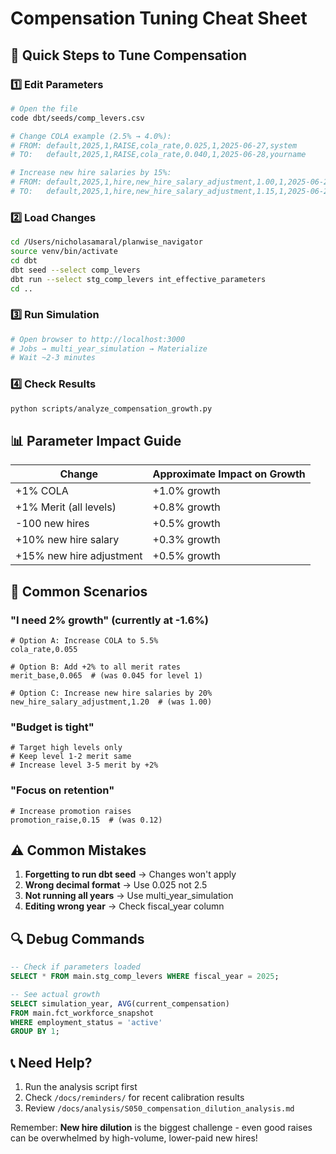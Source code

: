 # Compensation Tuning Cheat Sheet

## 🎯 Quick Steps to Tune Compensation

### 1️⃣ Edit Parameters
```bash
# Open the file
code dbt/seeds/comp_levers.csv

# Change COLA example (2.5% → 4.0%):
# FROM: default,2025,1,RAISE,cola_rate,0.025,1,2025-06-27,system
# TO:   default,2025,1,RAISE,cola_rate,0.040,1,2025-06-28,yourname

# Increase new hire salaries by 15%:
# FROM: default,2025,1,hire,new_hire_salary_adjustment,1.00,1,2025-06-28,system
# TO:   default,2025,1,hire,new_hire_salary_adjustment,1.15,1,2025-06-28,yourname
```

### 2️⃣ Load Changes
```bash
cd /Users/nicholasamaral/planwise_navigator
source venv/bin/activate
cd dbt
dbt seed --select comp_levers
dbt run --select stg_comp_levers int_effective_parameters
cd ..
```

### 3️⃣ Run Simulation
```bash
# Open browser to http://localhost:3000
# Jobs → multi_year_simulation → Materialize
# Wait ~2-3 minutes
```

### 4️⃣ Check Results
```bash
python scripts/analyze_compensation_growth.py
```

## 📊 Parameter Impact Guide

| Change | Approximate Impact on Growth |
|--------|------------------------------|
| +1% COLA | +1.0% growth |
| +1% Merit (all levels) | +0.8% growth |
| -100 new hires | +0.5% growth |
| +10% new hire salary | +0.3% growth |
| +15% new hire adjustment | +0.5% growth |

## 🎨 Common Scenarios

### "I need 2% growth" (currently at -1.6%)
```csv
# Option A: Increase COLA to 5.5%
cola_rate,0.055

# Option B: Add +2% to all merit rates
merit_base,0.065  # (was 0.045 for level 1)

# Option C: Increase new hire salaries by 20%
new_hire_salary_adjustment,1.20  # (was 1.00)
```

### "Budget is tight"
```csv
# Target high levels only
# Keep level 1-2 merit same
# Increase level 3-5 merit by +2%
```

### "Focus on retention"
```csv
# Increase promotion raises
promotion_raise,0.15  # (was 0.12)
```

## ⚠️ Common Mistakes

1. **Forgetting to run dbt seed** → Changes won't apply
2. **Wrong decimal format** → Use 0.025 not 2.5
3. **Not running all years** → Use multi_year_simulation
4. **Editing wrong year** → Check fiscal_year column

## 🔍 Debug Commands

```sql
-- Check if parameters loaded
SELECT * FROM main.stg_comp_levers WHERE fiscal_year = 2025;

-- See actual growth
SELECT simulation_year, AVG(current_compensation)
FROM main.fct_workforce_snapshot
WHERE employment_status = 'active'
GROUP BY 1;
```

## 📞 Need Help?

1. Run the analysis script first
2. Check `/docs/reminders/` for recent calibration results
3. Review `/docs/analysis/S050_compensation_dilution_analysis.md`

Remember: **New hire dilution** is the biggest challenge - even good raises can be overwhelmed by high-volume, lower-paid new hires!
